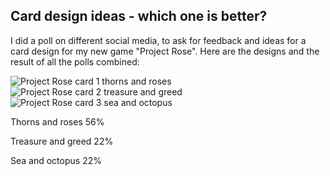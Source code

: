 ## Card design ideas - which one is better?

I did a poll on different social media, to ask for feedback and ideas for a
card design for my new game "Project Rose". Here are the designs and the result
of all the polls combined:

![Project Rose card 1 thorns and roses](@ROOT@/images/news/project_rose-design-thornyrose.png "Thorns and roses")
![Project Rose card 2 treasure and greed](@ROOT@/images/news/project_rose-design-wealthgreed.png "Treasure and greed")
![Project Rose card 3 sea and octopus](@ROOT@/images/news/project_rose-design-octo.png "Sea and octopus")

<div class="progress">
<div class="progress-bar" style="width: 168px; background: #295329;">
</div>
<p class="progress-text">Thorns and roses 56%</p>
</div> 

<div class="progress">
<div class="progress-bar" style="width: 66px; background: #4a381d;">
</div>
<p class="progress-text">Treasure and greed 22%</p>
</div> 

<div class="progress">
<div class="progress-bar" style="width: 66px; background: #192f59;">
</div>
<p class="progress-text">Sea and octopus 22%</p>
</div> 
